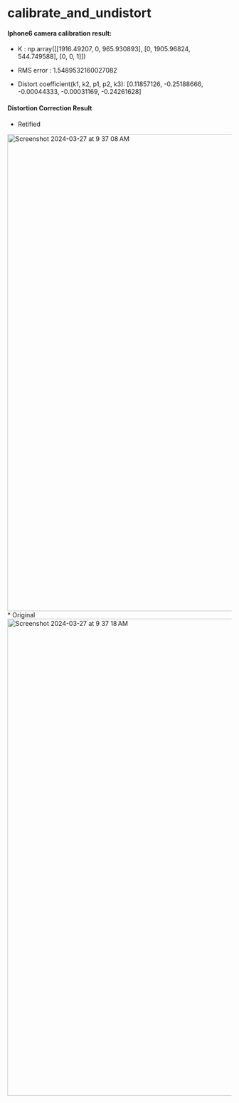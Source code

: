 # calibrate_and_undistort

#### Iphone6 camera calibration result:
* K : np.array([[1916.49207, 0, 965.930893],
                [0, 1905.96824, 544.749588],
                [0, 0, 1]])

* RMS error : 1.5489532160027082

* Distort coefficient(k1, k2, p1, p2, k3): [0.11857126, -0.25188666, -0.00044333, -0.00031169, -0.24261628]



#### Distortion Correction Result
* Retified
<img width="1072" alt="Screenshot 2024-03-27 at 9 37 08 AM" src="https://github.com/qowngus33/calibrate_and_undistort/assets/83813866/b1acaa0d-e4f8-42b5-b089-7bfac8d55084">
* Original
<img width="1072" alt="Screenshot 2024-03-27 at 9 37 18 AM" src="https://github.com/qowngus33/calibrate_and_undistort/assets/83813866/eb6eddfe-a32d-42d9-90e3-4bf293071554">
